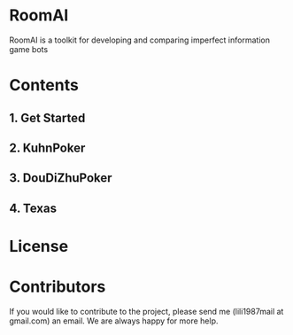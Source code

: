 # RoomAI

RoomAI is a toolkit for developing and comparing imperfect information game bots


# Contents

## 1. Get Started

## 2. KuhnPoker

## 3. DouDiZhuPoker

## 4. Texas

# License

# Contributors

If you would like to contribute to the project, please send me (lili1987mail at gmail.com) an email. We are always happy for more help.
